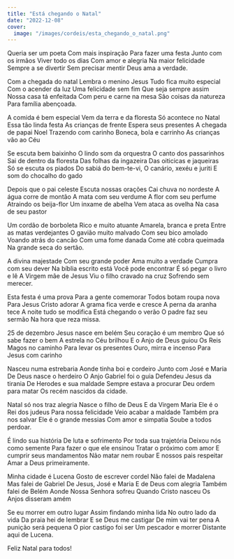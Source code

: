 ```yaml
---
title: "Está chegando o Natal"
date: "2022-12-08"
cover:
  image: "/images/cordeis/esta_chegando_o_natal.png"
---
```


Queria ser um poeta
Com mais inspiração
Para fazer uma festa
Junto com os irmãos
Viver todo os dias
Com amor e alegria
Na maior felicidade
Sempre a se divertir
Sem precisar mentir
Deus ama a verdade.

Com a chegada do natal
Lembra o menino Jesus
Tudo fica muito especial
Com o acender da luz
Uma felicidade sem fim
Que seja sempre assim
Nossa casa tá enfeitada
Com peru e carne na mesa
São coisas da natureza
Para família abençoada.

A comida é bem especial
Vem da terra e da floresta
Só acontece no Natal
Essa tão linda festa
As crianças de frente
Espera seus presentes
A chegada de papai Noel
Trazendo com  carinho
Boneca, bola e carrinho
As crianças vão ao Céu

<!-- pagebreak -->

Se escuta bem baixinho
O lindo som da orquestra
O canto dos passarinhos
Sai de dentro da floresta
Das folhas da ingazeira
Das oiticicas e jaqueiras
Só se escuta os piados
Do sabiá do bem-te-vi,
O canário, xexéu e juriti
E som do chocalho do gado

Depois que o pai celeste
Escuta nossas orações
Cai chuva no nordeste
A água corre de montão
A mata com seu verdume
A flor com seu perfume
Atraindo os beija-flor
Um inxame de abelha
Vem ataca as ovelha
Na casa de seu pastor

Um cordão de borboleta
Rico e muito atuante
Amarela, branca e preta
Entre as matas verdejantes
O gavião muito malvado
Com seu bico amolado
Voando atrás do cancão
Com uma fome danada
Come até cobra queimada
Na grande seca do sertão.

<!-- pagebreak -->

A divina majestade
Com seu grande poder
Ama muito a verdade
Cumpra com seu dever
Na bíblia escrito está
Você pode encontrar
É só pegar o livro e lê
A Virgem mãe de Jesus
Viu o filho cravado na cruz
Sofrendo sem merecer.

Esta festa é uma prova
Para a gente comemorar
Todos botam roupa nova
Para Jesus Cristo adorar
A grama fica verde e cresce
A perna da aranha tece
A noite tudo se modifica
Está chegando o verão
O padre faz seu sermão
Na hora que reza missa.

25 de dezembro
Jesus nasce em belém
Seu coração é um membro
Que só sabe fazer o bem
A estrela no Céu brilhou
E o Anjo de Deus guiou
Os Reis Magos no caminho
Para levar os presentes
Ouro, mirra e incenso
Para Jesus com carinho

<!-- pagebreak -->

Nasceu numa estrebaria
Aonde tinha boi e cordeiro
Junto com José e Maria
De Deus nasce o herdeiro
O Anjo Gabriel foi o guia
Defendeu Jesus da tirania
De Herodes e sua  maldade
Sempre estava  a procurar
Deu ordem para matar
Os recém nascidos da cidade.

Natal só nos traz alegria
Nasce o filho de Deus
E da  Virgem Maria
Ele é o Rei dos judeus
Para nossa felicidade
Veio acabar a maldade
Também pra nos salvar
Ele é o grande messias
Com amor e simpatia
Soube a todos perdoar.

É  lindo sua história
De  luta e sofrimento
Por toda sua trajetória
Deixou nós como semente
Para fazer o que ele ensinou
Tratar o próximo com amor
E cumprir seus mandamentos
Não matar nem roubar
E nossos pais respeitar
Amar a Deus primeiramente.

<!-- pagebreak -->

Minha cidade é Lucena
Gosto de escrever cordel
Não falei de Madalena
Mas falei de Gabriel
De Jesus, José e Maria
E de Deus com alegria
Também falei de Belém
Aonde Nossa Senhora sofreu
Quando Cristo nasceu
Os Anjos disseram amém

Se eu morrer em outro lugar
Assim findando minha lida
No outro lado da vida
Da praia hei de lembrar
E se Deus me castigar
De mim vai ter pena
A punição será pequena
O pior castigo foi ser
Um pescador e morrer
Distante aqui de Lucena.

Feliz Natal para todos!
